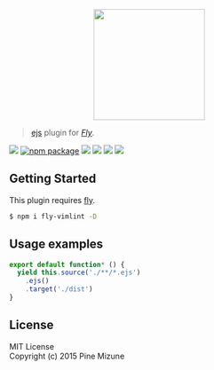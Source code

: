<div align="center">
  <a href="http://github.com/flyjs/fly">
    <img width=200px  src="https://cloud.githubusercontent.com/assets/8317250/8733685/0be81080-2c40-11e5-98d2-c634f076ccd7.png">
  </a>
</div>

> [ejs](https://github.com/tj/ejs) plugin for _[Fly][fly]_.

[![][fly-badge]][fly]
[![npm package][npm-ver-link]][npm-pkg-link]
[![][travis-badge]][travis-link]
[![][climate-badge]][climate-link]
[![][david-badge]][david-link]
[![][david-dev-badge]][david-dev-link]


## Getting Started
This plugin requires [fly](https://github.com/bucaran/fly).

```sh
$ npm i fly-vimlint -D
```

## Usage examples

```js
export default function* () {
  yield this.source('./**/*.ejs')
    .ejs()
    .target('./dist')
}
```

## License
MIT License<br />
Copyright (c) 2015 Pine Mizune

[mit]:             http://opensource.org/licenses/MIT
[author]:          https://github.com/pine613
[contributors]:    https://github.com/kashiro/fly-ejs/graphs/contributors
[fly]:             https://www.github.com/flyjs/fly
[fly-badge]:       https://img.shields.io/badge/fly-JS-05B3E1.svg?style=flat-square
[mit-badge]:       https://img.shields.io/badge/license-MIT-444444.svg?style=flat-square
[npm-pkg-link]:    https://www.npmjs.org/package/fly-ejs
[npm-ver-link]:    https://img.shields.io/npm/v/fly-ejs.svg?style=flat-square
[travis-link]:     https://travis-ci.org/pine613/fly-ejs
[travis-badge]:    http://img.shields.io/travis/pine613/fly-ejs.svg?style=flat-square
[david-link]:      https://david-dm.org/pine613/fly-ejs
[david-badge]:     https://img.shields.io/david/pine613/fly-ejs.svg?style=flat-square
[david-dev-link]:  https://david-dm.org/pine613/fly-ejs#info=devDependencies&view=table
[david-dev-badge]: https://img.shields.io/david/dev/pine613/fly-ejs.svg?style=flat-square
[climate-link]:    https://codeclimate.com/github/pine613/fly-ejs
[climate-badge]:   https://img.shields.io/codeclimate/github/pine613/fly-ejs.svg?style=flat-square
